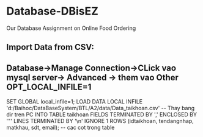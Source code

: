# Database-DBisEZ
Our Database Assignment on Online Food Ordering

Import Data from CSV:
---
Database->Manage Connection->CLick vao mysql server-> Advanced -> them vao Other 
OPT_LOCAL_INFILE=1
---
SET GLOBAL local_infile=1;
LOAD DATA LOCAL INFILE  
'd:/Baihoc/DataBaseSystem/BTL/A2/data/Data_taikhoan.csv' -- Thay bang dir tren PC
INTO TABLE taikhoan 
FIELDS TERMINATED BY ',' 
ENCLOSED BY '"'
LINES TERMINATED BY '\n'
IGNORE 1 ROWS
(idtaikhoan, tendangnhap, matkhau, sdt, email);  -- cac cot trong table